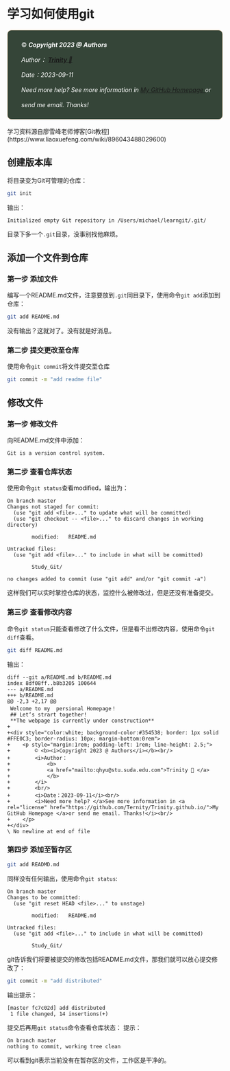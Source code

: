 # 学习如何使用git
<div style="color:white; background-color:#354538; border: 1px solid #FFE0C3; border-radius: 10px; margin-bottom:0rem">
    <p style="margin:1rem; padding-left: 1rem; line-height: 2.5;">
        ©️ <b><i>Copyright 2023 @ Authors</i></b><br/>
        <i>Author：
            <b>
            <a href="mailto:qhyu@stu.suda.edu.com">Trinity 📨 </a>
            </b>
        </i>
        <br/>
        <i>Date：2023-09-11</i><br/>
        <i>Need more help? </a>See more information in <a rel="license" href="https://github.com/Ternity/Trinity.github.io/">My GitHub Homepage </a>or send me email. Thanks!</i><br/>
    </p>
</div>

<br/>
学习资料源自廖雪峰老师博客[Git教程](https://www.liaoxuefeng.com/wiki/896043488029600)

## 创建版本库
将目录变为Git可管理的仓库：
```bash
git init
```
输出：
```log
Initialized empty Git repository in /Users/michael/learngit/.git/
```
目录下多一个`.git`目录，没事别找他麻烦。

## 添加一个文件到仓库
### 第一步 添加文件
编写一个README.md文件，注意要放到`.git`同目录下，使用命令`git add`添加到仓库：
```bash
git add README.md
```
没有输出？这就对了。没有就是好消息。
### 第二步 提交更改至仓库
使用命令`git commit`将文件提交至仓库
```bash
git commit -m "add readme file"
```
## 修改文件
### 第一步 修改文件
向README.md文件中添加：
```log
Git is a version control system.
```
### 第二步 查看仓库状态
使用命令`git status`查看modified，输出为：
```log
On branch master
Changes not staged for commit:
  (use "git add <file>..." to update what will be committed)
  (use "git checkout -- <file>..." to discard changes in working directory)

        modified:   README.md

Untracked files:
  (use "git add <file>..." to include in what will be committed)

        Study_Git/

no changes added to commit (use "git add" and/or "git commit -a")
```
这样我们可以实时掌控仓库的状态，监控什么被修改过，但是还没有准备提交。
### 第三步 查看修改内容
命令`git status`只能查看修改了什么文件，但是看不出修改内容，使用命令`git diff`查看。
```bash
git diff README.md
```
输出：
```log
diff --git a/README.md b/README.md
index 8df08ff..b8b3205 100644
--- a/README.md
+++ b/README.md
@@ -2,3 +2,17 @@
 Welcome to my  persional Homepage！
 ## Let‘s strart together!
 **The webpage is currently under construction**
+
+<div style="color:white; background-color:#354538; border: 1px solid #FFE0C3; border-radius: 10px; margin-bottom:0rem">
+    <p style="margin:1rem; padding-left: 1rem; line-height: 2.5;">
+        ©️ <b><i>Copyright 2023 @ Authors</i></b><br/>
+        <i>Author：
+            <b>
+            <a href="mailto:qhyu@stu.suda.edu.com">Trinity 📨 </a>
+            </b>
+        </i>
+        <br/>
+        <i>Date：2023-09-11</i><br/>
+        <i>Need more help? </a>See more information in <a rel="license" href="https://github.com/Ternity/Trinity.github.io/">My GitHub Homepage </a>or send me email. Thanks!</i><br/>
+    </p>
+</div>
\ No newline at end of file
```
### 第四步 添加至暂存区
```bash
git add READMD.md
```
同样没有任何输出，使用命令`git status`:
```log
On branch master
Changes to be committed:
  (use "git reset HEAD <file>..." to unstage)

        modified:   README.md

Untracked files:
  (use "git add <file>..." to include in what will be committed)

        Study_Git/
```
git告诉我们将要被提交的修改包括README.md文件，那我们就可以放心提交修改了：
```bash
git commit -m "add distributed"
```
输出提示：
```log
[master fc7c02d] add distributed
 1 file changed, 14 insertions(+)
```
提交后再用`git status`命令查看仓库状态：
提示：
```log
On branch master
nothing to commit, working tree clean
```
可以看到git表示当前没有在暂存区的文件，工作区是干净的。
